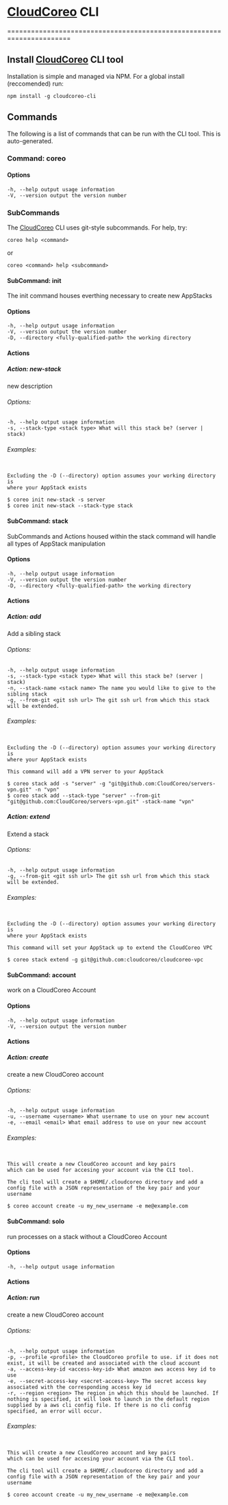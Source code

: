 # [CloudCoreo](http://www.cloudcoreo.com/) CLI
======================================================================

## Install [CloudCoreo](http://www.cloudcoreo.com/) CLI tool

Installation is simple and managed via NPM. For a global install (reccomended) run:

```
npm install -g cloudcoreo-cli
```

## Commands

The following is a list of commands that can be run with the CLI tool. This is auto-generated.

### Command: **coreo**

#### Options

```
-h, --help output usage information
-V, --version output the version number
```

### SubCommands

The [CloudCoreo](http://www.cloudcoreo.com/) CLI uses git-style subcommands.
For help, try:
```
coreo help <command>
```
or
```
coreo <command> help <subcommand>
```

#### SubCommand: init

The init command houses everthing necessary to create new AppStacks
#### Options

```
-h, --help output usage information
-V, --version output the version number
-D, --directory <fully-qualified-path> the working directory
```
#### Actions

##### Action: new-stack

  new description

###### Options:

```
-h, --help output usage information
-s, --stack-type <stack type> What will this stack be? (server | stack)
```
###### Examples:

```

Excluding the -D (--directory) option assumes your working directory is
where your AppStack exists

$ coreo init new-stack -s server
$ coreo init new-stack --stack-type stack
```

#### SubCommand: stack

SubCommands and Actions housed within the stack command will handle all types of AppStack manipulation
#### Options

```
-h, --help output usage information
-V, --version output the version number
-D, --directory <fully-qualified-path> the working directory
```
#### Actions

##### Action: add

  Add a sibling stack

###### Options:

```
-h, --help output usage information
-s, --stack-type <stack type> What will this stack be? (server | stack)
-n, --stack-name <stack name> The name you would like to give to the sibling stack
-g, --from-git <git ssh url> The git ssh url from which this stack will be extended.
```
###### Examples:

```

Excluding the -D (--directory) option assumes your working directory is
where your AppStack exists

This command will add a VPN server to your AppStack

$ coreo stack add -s "server" -g "git@github.com:CloudCoreo/servers-vpn.git" -n "vpn"
$ coreo stack add --stack-type "server" --from-git "git@github.com:CloudCoreo/servers-vpn.git" -stack-name "vpn"
```
##### Action: extend

  Extend a stack

###### Options:

```
-h, --help output usage information
-g, --from-git <git ssh url> The git ssh url from which this stack will be extended.
```
###### Examples:

```

Excluding the -D (--directory) option assumes your working directory is
where your AppStack exists

This command will set your AppStack up to extend the CloudCoreo VPC

$ coreo stack extend -g git@github.com:cloudcoreo/cloudcoreo-vpc
```

#### SubCommand: account

work on a CloudCoreo Account
#### Options

```
-h, --help output usage information
-V, --version output the version number
```
#### Actions

##### Action: create

  create a new CloudCoreo account

###### Options:

```
-h, --help output usage information
-u, --username <username> What username to use on your new account
-e, --email <email> What email address to use on your new account
```
###### Examples:

```

This will create a new CloudCoreo account and key pairs
which can be used for accesing your account via the CLI tool.

The cli tool will create a $HOME/.cloudcoreo directory and add a
config file with a JSON representation of the key pair and your username

$ coreo account create -u my_new_username -e me@example.com
```

#### SubCommand: solo

run processes on a stack without a CloudCoreo Account
#### Options

```
-h, --help output usage information
```
#### Actions

##### Action: run

  create a new CloudCoreo account

###### Options:

```
-h, --help output usage information
-p, --profile <profile> the CloudCoreo profile to use. if it does not exist, it will be created and associated with the cloud account
-a, --access-key-id <access-key-id> What amazon aws access key id to use
-e, --secret-access-key <secret-access-key> The secret access key associated with the corresponding access key id
-r, --region <region> The region in which this should be launched. If nothing is specified, it will look to launch in the default region supplied by a aws cli config file. If there is no cli config specified, an error will occur.
```
###### Examples:

```

This will create a new CloudCoreo account and key pairs
which can be used for accesing your account via the CLI tool.

The cli tool will create a $HOME/.cloudcoreo directory and add a
config file with a JSON representation of the key pair and your username

$ coreo account create -u my_new_username -e me@example.com
```
